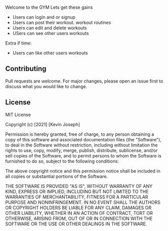 Welcome to the GYM Lets get these gains


- Users can login and or signup
- Users can post their workout. workout routines 
- Users can edit and delete workouts 
- USers can see other users workouts 

Extra if time: 
- Users can like other users workouts 

## Contributing
Pull requests are welcome. For major changes, please open an issue first to discuss what you would like to change.



## License
MIT License

Copyright (c) [2021] [Kevin Joseph]

Permission is hereby granted, free of charge, to any person obtaining a copy
of this software and associated documentation files (the "Software"), to deal
in the Software without restriction, including without limitation the rights
to use, copy, modify, merge, publish, distribute, sublicense, and/or sell
copies of the Software, and to permit persons to whom the Software is
furnished to do so, subject to the following conditions:

The above copyright notice and this permission notice shall be included in all
copies or substantial portions of the Software.

THE SOFTWARE IS PROVIDED "AS IS", WITHOUT WARRANTY OF ANY KIND, EXPRESS OR
IMPLIED, INCLUDING BUT NOT LIMITED TO THE WARRANTIES OF MERCHANTABILITY,
FITNESS FOR A PARTICULAR PURPOSE AND NONINFRINGEMENT. IN NO EVENT SHALL THE
AUTHORS OR COPYRIGHT HOLDERS BE LIABLE FOR ANY CLAIM, DAMAGES OR OTHER
LIABILITY, WHETHER IN AN ACTION OF CONTRACT, TORT OR OTHERWISE, ARISING FROM,
OUT OF OR IN CONNECTION WITH THE SOFTWARE OR THE USE OR OTHER DEALINGS IN THE
SOFTWARE.
